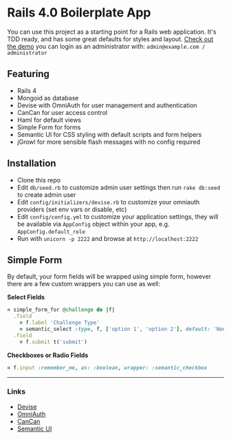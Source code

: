 # Rails 4.0 Boilerplate App

You can use this project as a starting point for a Rails web application. It's TDD ready, and has some great defaults for styles and layout.
[Check out the demo](http://rails-semantic.herokuapp.com/) you can login as an administrator with: `admin@example.com / administrator`

## Featuring
* Rails 4
* Mongoid as database
* Devise with OmniAuth for user management and authentication
* CanCan for user access control
* Haml for default views
* Simple Form for forms
* Semantic UI for CSS styling with default scripts and form helpers
* jGrowl for more sensible flash messages with no config required

## Installation
- Clone this repo
- Edit `db/seed.rb` to customize admin user settings then run `rake db:seed` to create admin user
- Edit `config/initializers/devise.rb` to customize your omniauth providers (set env vars or disable, etc)
- Edit `config/config.yml` to customize your application settings, they will be available via `AppConfig` object within your app, e.g. `AppConfig.default_role`
- Run with `unicorn -p 2222` and browse at `http://localhost:2222`

## Simple Form
By default, your form fields will be wrapped using simple form, however there are a few custom wrappers you can use as well:

**Select Fields**

```ruby
= simple_form_for @challenge do |f|
  .field
    = f.label 'Challenge Type'
    = semantic_select :type, f, ['option 1', 'option 2'], default: 'None'
  .field
    = f.submit t('submit')
```

**Checkboxes or Radio Fields**
```ruby
= f.input :remember_me, as: :boolean, wrapper: :semantic_checkbox
```

---
### Links

* [Devise](http://github.com/plataformatec/devise)
* [OmniAuth](https://github.com/intridea/omniauth)
* [CanCan](https://github.com/ryanb/cancan)
* [Semantic UI](https://github.com/doabit/semantic-ui-sass)
